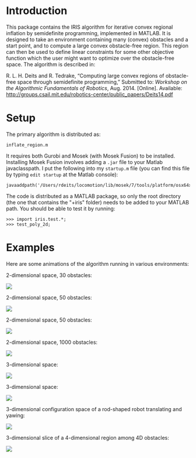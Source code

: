 Introduction
============

This package contains the IRIS algorithm for iterative convex regional
inflation by semidefinite programming, implemented in MATLAB. It is
designed to take an environment containing many (convex) obstacles and a
start point, and to compute a large convex obstacle-free region. This
region can then be used to define linear constraints for some other
objective function which the user might want to optimize over the
obstacle-free space. The algorithm is described in:

R.&nbsp;L.&nbsp;H. Deits and R.&nbsp;Tedrake, &ldquo;Computing large convex regions of
  obstacle-free space through semidefinite programming,&rdquo; Submitted
  to: <em>Workshop on the Algorithmic Fundamentals of Robotics</em>, Aug. 2014.
  [Online]. Available:
  <a href='http://groups.csail.mit.edu/robotics-center/public_papers/Deits14.pdf'>http://groups.csail.mit.edu/robotics-center/public_papers/Deits14.pdf</a>

Setup
=====

The primary algorithm is distributed as:

	inflate_region.m


It requires both Gurobi and Mosek (with Mosek Fusion) to be installed. Installing Mosek Fusion involves adding a `.jar` file to your Matlab javaclasspath. I put the following into my `startup.m` file (you can find this file by typing `edit startup` at the Matlab console):

	javaaddpath('/Users/rdeits/locomotion/lib/mosek/7/tools/platform/osx64x86/bin/mosekmatlab.jar');

The code is distributed as a MATLAB package, so only the root directory (the one that contains the "+iris" folder) needs to be added to your MATLAB path. You should be able to test it by running:

	>>> import iris.test.*;
	>>> test_poly_2d;

Examples
========
Here are some animations of the algorithm running in various
environments:

2-dimensional space, 30 obstacles:

![](https://rdeits.github.io/iris-distro/examples/poly_2d_N30/animation.gif)

2-dimensional space, 50 obstacles:

![](https://rdeits.github.io/iris-distro/examples/poly_2d_N50/animation.gif)

2-dimensional space, 50 obstacles:

![](https://rdeits.github.io/iris-distro/examples/poly_2d_N50_2/animation.gif)

2-dimensional space, 1000 obstacles:

![](https://rdeits.github.io/iris-distro/examples/poly_2d_N1000/animation.gif)

3-dimensional space:

![](https://rdeits.github.io/iris-distro/examples/poly_3d/animation.gif)

3-dimensional space:

![](https://rdeits.github.io/iris-distro/examples/poly_3d_2/animation.gif)

3-dimensional configuration space of a rod-shaped robot translating and yawing:

![](https://rdeits.github.io/iris-distro/examples/c_space_3d/animation.gif)

3-dimensional slice of a 4-dimensional region among 4D obstacles:

![](https://rdeits.github.io/iris-distro/examples/poly_4d/animation.gif)

